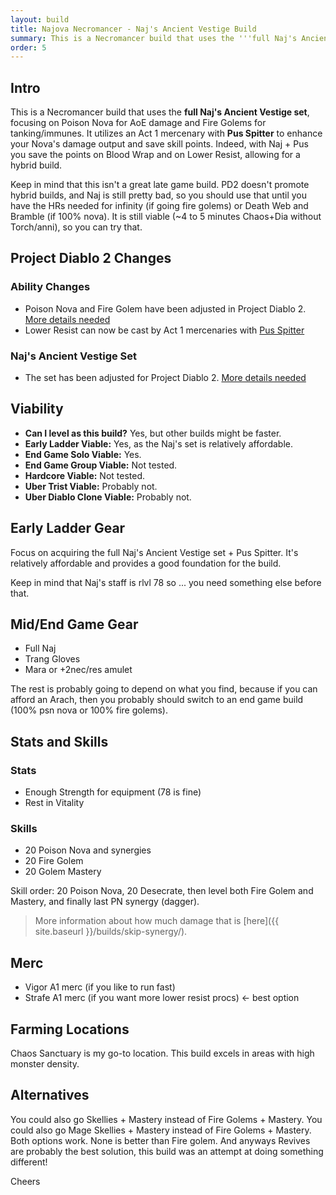 ```yaml
---
layout: build
title: Najova Necromancer - Naj's Ancient Vestige Build
summary: This is a Necromancer build that uses the '''full Naj's Ancient Vestige set''', focusing on Poison Nova for AoE damage and Fire Golems for tanking/immunes.
order: 5
---
```


## Intro

This is a Necromancer build that uses the **full Naj's Ancient Vestige set**, focusing on Poison Nova for AoE damage and Fire Golems for tanking/immunes. It utilizes an Act 1 mercenary with **Pus Spitter** to enhance your Nova's damage output and save skill points. Indeed, with Naj + Pus you save the points on Blood Wrap and on Lower Resist, allowing for a hybrid build.

Keep in mind that this isn't a great late game build. PD2 doesn't promote hybrid builds, and Naj is still pretty bad, so you should use that until you have the HRs needed for infinity (if going fire golems) or Death Web and Bramble (if 100% nova). It is still viable (~4 to 5 minutes Chaos+Dia without Torch/anni), so you can try that.

## Project Diablo 2 Changes

### Ability Changes

- Poison Nova and Fire Golem have been adjusted in Project Diablo 2. [More details needed](https://wiki.projectdiablo2.com/wiki/All_Necromancer_Skills)
- Lower Resist can now be cast by Act 1 mercenaries with [Pus Spitter](https://wiki.projectdiablo2.com/wiki/Crossbows#Pus_Spitter)

### Naj's Ancient Vestige Set

- The set has been adjusted for Project Diablo 2. [More details needed](https://wiki.projectdiablo2.com/wiki/Exceptional#Naj's_Circlet)

## Viability

- **Can I level as this build?** Yes, but other builds might be faster.
- **Early Ladder Viable:** Yes, as the Naj's set is relatively affordable.
- **End Game Solo Viable:** Yes.
- **End Game Group Viable:** Not tested.
- **Hardcore Viable:** Not tested.
- **Uber Trist Viable:** Probably not.
- **Uber Diablo Clone Viable:** Probably not.

## Early Ladder Gear

Focus on acquiring the full Naj's Ancient Vestige set + Pus Spitter. It's relatively affordable and provides a good foundation for the build.

Keep in mind that Naj's staff is rlvl 78 so ... you need something else before that.

## Mid/End Game Gear

- Full Naj
- Trang Gloves
- Mara or +2nec/res amulet

The rest is probably going to depend on what you find, because if you can afford an Arach, then you probably should switch to an end game build (100% psn nova or 100% fire golems).

## Stats and Skills

### Stats

- Enough Strength for equipment (78 is fine)
- Rest in Vitality

### Skills

- 20 Poison Nova and synergies
- 20 Fire Golem
- 20 Golem Mastery

Skill order: 20 Poison Nova, 20 Desecrate, then level both Fire Golem and Mastery, and finally last PN synergy (dagger).

> More information about how much damage that is [here]({{ site.baseurl }}/builds/skip-synergy/).

## Merc

- Vigor A1 merc (if you like to run fast)
- Strafe A1 merc (if you want more lower resist procs) ← best option

## Farming Locations

Chaos Sanctuary is my go-to location. This build excels in areas with high monster density.

## Alternatives

You could also go Skellies + Mastery instead of Fire Golems + Mastery.
You could also go Mage Skellies + Mastery instead of Fire Golems + Mastery.
Both options work. None is better than Fire golem. And anyways Revives are probably the best solution, this build was an attempt at doing something different!

Cheers
